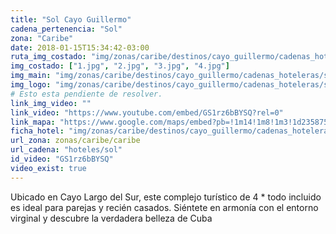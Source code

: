 ```yaml
---
title: "Sol Cayo Guillermo"
cadena_pertenencia: "Sol"
zona: "Caribe"
date: 2018-01-15T15:34:42-03:00
ruta_img_costado: "img/zonas/caribe/destinos/cayo_guillermo/cadenas_hoteleras/sol/sol_cayo_guillermo/imagenes/"
img_costado: ["1.jpg", "2.jpg", "3.jpg", "4.jpg"]
img_main: "img/zonas/caribe/destinos/cayo_guillermo/cadenas_hoteleras/sol/sol_cayo_guillermo/sol_cayo_guillermo.jpg"
img_logo: "img/zonas/caribe/destinos/cayo_guillermo/cadenas_hoteleras/sol/sol_cayo_guillermo/logo_sol/logo_sol.jpg"
# Esto esta pendiente de resolver.
link_img_video: ""
link_video: "https://www.youtube.com/embed/GS1rz6bBYSQ?rel=0"
link_mapa: "https://www.google.com/maps/embed?pb=!1m14!1m8!1m3!1d235875.21281843798!2d-78.7085819!3d22.5210533!3m2!1i1024!2i768!4f13.1!3m3!1m2!1s0x892b2006e4063f0d%3A0xf0810a6b0f11c4a5!2sHotel+Sol+Cayo+Guillermo!5e0!3m2!1ses!2scl!4v1516041483536"
ficha_hotel: "img/zonas/caribe/destinos/cayo_guillermo/cadenas_hoteleras/sol/sol_cayo_guillermo/sol_cayo_guillermo.pdf"
url_zona: zonas/caribe/caribe
url_cadena: "hoteles/sol"
id_video: "GS1rz6bBYSQ"
video_exist: true
---
```

Ubicado en Cayo Largo del Sur, este complejo turístico de 4 * todo incluido es ideal para parejas y recién casados. Siéntete en armonía con el entorno virginal y descubre la verdadera belleza de Cuba
